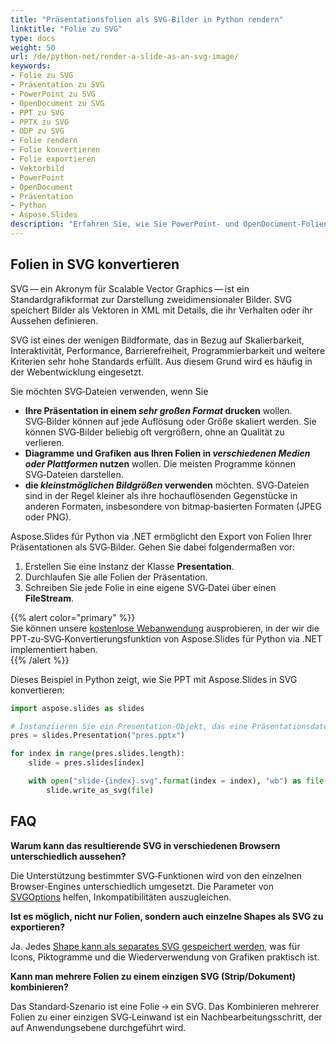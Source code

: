 ```yaml
---
title: "Präsentationsfolien als SVG-Bilder in Python rendern"
linktitle: "Folie zu SVG"
type: docs
weight: 50
url: /de/python-net/render-a-slide-as-an-svg-image/
keywords:
- Folie zu SVG
- Präsentation zu SVG
- PowerPoint zu SVG
- OpenDocument zu SVG
- PPT zu SVG
- PPTX zu SVG
- ODP zu SVG
- Folie rendern
- Folie konvertieren
- Folie exportieren
- Vektorbild
- PowerPoint
- OpenDocument
- Präsentation
- Python
- Aspose.Slides
description: "Erfahren Sie, wie Sie PowerPoint‑ und OpenDocument‑Folien mit Aspose.Slides für Python via .NET als SVG‑Bilder rendern. Hochwertige Grafiken mit einfachen Codebeispielen."
---
```


## **Folien in SVG konvertieren**

SVG — ein Akronym für Scalable Vector Graphics — ist ein Standardgrafikformat zur Darstellung zweidimensionaler Bilder. SVG speichert Bilder als Vektoren in XML mit Details, die ihr Verhalten oder ihr Aussehen definieren.

SVG ist eines der wenigen Bildformate, das in Bezug auf Skalierbarkeit, Interaktivität, Performance, Barrierefreiheit, Programmierbarkeit und weitere Kriterien sehr hohe Standards erfüllt. Aus diesem Grund wird es häufig in der Webentwicklung eingesetzt.

Sie möchten SVG‑Dateien verwenden, wenn Sie

- **Ihre Präsentation in einem *sehr großen Format* drucken** wollen. SVG‑Bilder können auf jede Auflösung oder Größe skaliert werden. Sie können SVG‑Bilder beliebig oft vergrößern, ohne an Qualität zu verlieren.  
- **Diagramme und Grafiken aus Ihren Folien in *verschiedenen Medien oder Plattformen* nutzen** wollen. Die meisten Programme können SVG‑Dateien darstellen.  
- **die *kleinstmöglichen Bildgrößen* verwenden** möchten. SVG‑Dateien sind in der Regel kleiner als ihre hochauflösenden Gegenstücke in anderen Formaten, insbesondere von bitmap‑basierten Formaten (JPEG oder PNG).

Aspose.Slides für Python via .NET ermöglicht den Export von Folien Ihrer Präsentationen als SVG‑Bilder. Gehen Sie dabei folgendermaßen vor:

1. Erstellen Sie eine Instanz der Klasse **Presentation**.  
2. Durchlaufen Sie alle Folien der Präsentation.  
3. Schreiben Sie jede Folie in eine eigene SVG‑Datei über einen **FileStream**.

{{% alert color="primary" %}}  
Sie können unsere [kostenlose Webanwendung](https://products.aspose.app/slides/conversion/ppt-to-svg) ausprobieren, in der wir die PPT‑zu‑SVG‑Konvertierungsfunktion von Aspose.Slides für Python via .NET implementiert haben.  
{{% /alert %}}  

Dieses Beispiel in Python zeigt, wie Sie PPT mit Aspose.Slides in SVG konvertieren:

```py
import aspose.slides as slides

# Instanziieren Sie ein Presentation‑Objekt, das eine Präsentationsdatei repräsentiert
pres = slides.Presentation("pres.pptx")

for index in range(pres.slides.length):
    slide = pres.slides[index]

    with open("slide-{index}.svg".format(index = index), "wb") as file:
        slide.write_as_svg(file)
```

## **FAQ**

**Warum kann das resultierende SVG in verschiedenen Browsern unterschiedlich aussehen?**

Die Unterstützung bestimmter SVG‑Funktionen wird von den einzelnen Browser‑Engines unterschiedlich umgesetzt. Die Parameter von [SVGOptions](https://reference.aspose.com/slides/python-net/aspose.slides.export/svgoptions/) helfen, Inkompatibilitäten auszugleichen.

**Ist es möglich, nicht nur Folien, sondern auch einzelne Shapes als SVG zu exportieren?**

Ja. Jedes [Shape kann als separates SVG gespeichert werden](https://reference.aspose.com/slides/python-net/aspose.slides/shape/write_as_svg/), was für Icons, Piktogramme und die Wiederverwendung von Grafiken praktisch ist.

**Kann man mehrere Folien zu einem einzigen SVG (Strip/Dokument) kombinieren?**

Das Standard‑Szenario ist eine Folie → ein SVG. Das Kombinieren mehrerer Folien zu einer einzigen SVG‑Leinwand ist ein Nachbearbeitungsschritt, der auf Anwendungsebene durchgeführt wird.